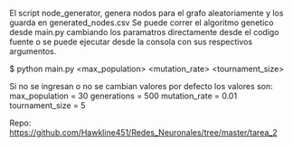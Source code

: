 El script node_generator, genera nodos para el grafo aleatoriamente y los guarda en generated_nodes.csv
Se puede correr el algoritmo genetico desde main.py cambiando los paramatros directamente desde el codigo fuente o se puede ejecutar desde la consola con sus respectivos argumentos.

$ python main.py <max_population> <generations> <mutation_rate> <tournament_size>

Si no se ingresan o no se cambian valores por defecto los valores son:
max_population = 30
generations = 500
mutation_rate = 0.01
tournament_size = 5

Repo: 
https://github.com/Hawkline451/Redes_Neuronales/tree/master/tarea_2
